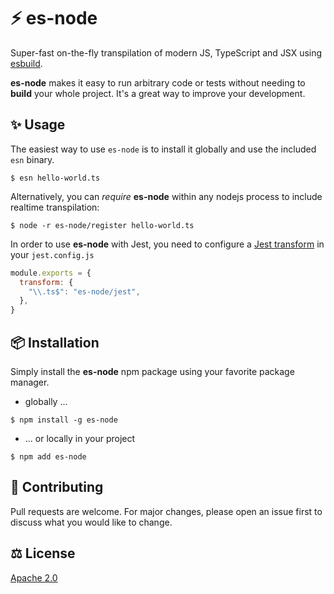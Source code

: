 # :zap: es-node

Super-fast on-the-fly transpilation of modern JS, TypeScript and JSX using [esbuild](https://github.com/evanw/esbuild).

**es-node** makes it easy to run arbitrary code or tests without needing to **build** your whole project. It's a great way to improve your development.

## ✨ Usage

The easiest way to use `es-node` is to install it globally and use the included `esn` binary.

```shell
$ esn hello-world.ts
```

Alternatively, you can *require* **es-node** within any nodejs process to include realtime transpilation:

```shell
$ node -r es-node/register hello-world.ts
```

In order to use **es-node** with Jest, you need to configure a [Jest transform](https://jestjs.io/docs/en/configuration.html#transform-objectstring-pathtotransformer--pathtotransformer-object) in your `jest.config.js`

```js
module.exports = {
  transform: {
    "\\.ts$": "es-node/jest",
  },
}
```

## 📦 Installation

Simply install the **es-node** npm package using your favorite package manager.

* globally ...
  
```shell
$ npm install -g es-node
```

* ... or locally in your project
  
```shell
$ npm add es-node
```

## 👋 Contributing

Pull requests are welcome. For major changes, please open an issue first to discuss what you would like to change.

## ⚖ License

[Apache 2.0](https://github.com/folke/es-node/blob/master/LICENSE)

<!-- markdownlint-disable-file MD014 MD033 -->
